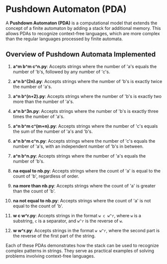 # Pushdown Automaton (PDA)

A **Pushdown Automaton (PDA)** is a computational model that extends the concept of a finite automaton by adding a stack for additional memory. This allows PDAs to recognize context-free languages, which are more complex than the regular languages processed by finite automata.

## Overview of Pushdown Automata Implemented

1. **a^m b^m c^n.py**: Accepts strings where the number of 'a's equals the number of 'b's, followed by any number of 'c's.

2. **a^n b^(2n).py**: Accepts strings where the number of 'b's is exactly twice the number of 'a's.

3. **a^n b^(n+2).py**: Accepts strings where the number of 'b's is exactly two more than the number of 'a's.

4. **a^n b^3n.py**: Accepts strings where the number of 'b's is exactly three times the number of 'a's.

5. **a^n b^m c^(m+n).py**: Accepts strings where the number of 'c's equals the sum of the number of 'a's and 'b's.

6. **a^n b^m c^n.py**: Accepts strings where the number of 'c's equals the number of 'a's, with an independent number of 'b's in between.

7. **a^n b^n.py**: Accepts strings where the number of 'a's equals the number of 'b's.

8. **na equal to nb.py**: Accepts strings where the count of 'a' is equal to the count of 'b', regardless of order.

9. **na more than nb.py**: Accepts strings where the count of 'a' is greater than the count of 'b'.

10. **na not equal to nb.py**: Accepts strings where the count of 'a' is not equal to the count of 'b'.

11. **w c w^r.py**: Accepts strings in the format `w c w^r`, where `w` is a substring, `c` is a separator, and `w^r` is the reverse of `w`.

12. **w w^r.py**: Accepts strings in the format `w w^r`, where the second part is the reverse of the first part of the string.

Each of these PDAs demonstrates how the stack can be used to recognize complex patterns in strings. They serve as practical examples of solving problems involving context-free languages.

